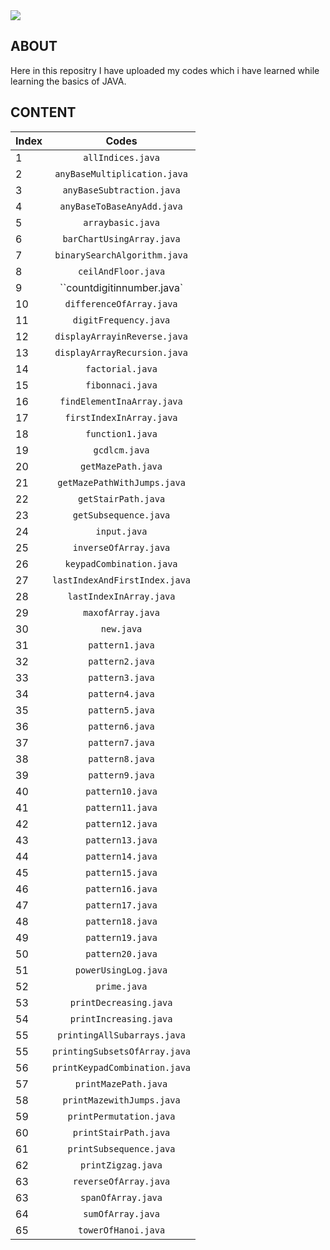 <img src = "https://i1.wp.com/softwareengineeringdaily.com/wp-content/uploads/2020/01/Java-Debugging-Tips-881x441.jpg?resize=730%2C389&ssl=1">

## ABOUT
Here in this repositry I have uploaded my codes which i have learned while learning the basics of JAVA.

## CONTENT

| Index | Codes |
| :---- | :----: |
| 1 | `allIndices.java` |
| 2 | `anyBaseMultiplication.java` |
| 3 | `anyBaseSubtraction.java` |
| 4 | `anyBaseToBaseAnyAdd.java` |
| 5 | `arraybasic.java` |
| 6 | `barChartUsingArray.java` |
| 7 | `binarySearchAlgorithm.java` |
| 8 | `ceilAndFloor.java` |
| 9 | ``countdigitinnumber.java` |
| 10 | `differenceOfArray.java` |
| 11 | `digitFrequency.java` | 
| 12 | `displayArrayinReverse.java` |
| 13 | `displayArrayRecursion.java` |
| 14 | `factorial.java` |
| 15 | `fibonnaci.java` | 
| 16 | `findElementInaArray.java` |
| 17 | `firstIndexInArray.java` |
| 18 | `function1.java` |
| 19 | `gcdlcm.java` |
| 20 | `getMazePath.java` |
| 21 | `getMazePathWithJumps.java` |
| 22 | `getStairPath.java` |
| 23 | `getSubsequence.java` |
| 24 | `input.java` |
| 25 | `inverseOfArray.java` |
| 26 | `keypadCombination.java` |
| 27 | `lastIndexAndFirstIndex.java` |
| 28 | `lastIndexInArray.java` |
| 29 | `maxofArray.java` |
| 30 | `new.java` |
| 31 | `pattern1.java` |
| 32 | `pattern2.java` |
| 33 | `pattern3.java` |
| 34 | `pattern4.java` |
| 35 | `pattern5.java` |
| 36 | `pattern6.java` |
| 37 | `pattern7.java` |
| 38 | `pattern8.java` |
| 39 | `pattern9.java` |
| 40 | `pattern10.java` |
| 41 | `pattern11.java` |
| 42 | `pattern12.java` |
| 43 | `pattern13.java` |
| 44 | `pattern14.java` |
| 45 | `pattern15.java` |
| 46 | `pattern16.java` |
| 47 | `pattern17.java` |
| 48 | `pattern18.java` |
| 49 | `pattern19.java` |
| 50 | `pattern20.java` |
| 51 | `powerUsingLog.java` |
| 52 | `prime.java` |
| 53 | `printDecreasing.java` |
| 54 | `printIncreasing.java` |
| 55 | `printingAllSubarrays.java` |
| 55 | `printingSubsetsOfArray.java` |
| 56 | `printKeypadCombination.java` |
| 57 | `printMazePath.java` |
| 58 | `printMazewithJumps.java` |
| 59 | `printPermutation.java` |
| 60 | `printStairPath.java` |
| 61 | `printSubsequence.java` |
| 62 | `printZigzag.java` |
| 63 | `reverseOfArray.java` |
| 63 | `spanOfArray.java` |
| 64 | `sumOfArray.java` |
| 65 | `towerOfHanoi.java` |








